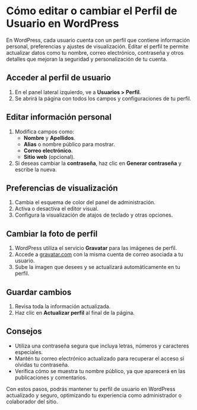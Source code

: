 # Cómo editar o cambiar el Perfil de Usuario en WordPress

En WordPress, cada usuario cuenta con un perfil que contiene información personal, preferencias y ajustes de visualización. Editar el perfil te permite actualizar datos como tu nombre, correo electrónico, contraseña y otros detalles que mejoran la seguridad y personalización de tu cuenta.

## Acceder al perfil de usuario
1. En el panel lateral izquierdo, ve a **Usuarios > Perfil**.
2. Se abrirá la página con todos los campos y configuraciones de tu perfil.

## Editar información personal
1. Modifica campos como:
   - **Nombre** y **Apellidos**.
   - **Alias** o nombre público para mostrar.
   - **Correo electrónico**.
   - **Sitio web** (opcional).
2. Si deseas cambiar la **contraseña**, haz clic en **Generar contraseña** y escribe la nueva.

## Preferencias de visualización
1. Cambia el esquema de color del panel de administración.
2. Activa o desactiva el editor visual.
3. Configura la visualización de atajos de teclado y otras opciones.

## Cambiar la foto de perfil
1. WordPress utiliza el servicio **Gravatar** para las imágenes de perfil.
2. Accede a [gravatar.com](https://es.gravatar.com/) con la misma cuenta de correo asociada a tu usuario.
3. Sube la imagen que desees y se actualizará automáticamente en tu perfil.

## Guardar cambios
1. Revisa toda la información actualizada.
2. Haz clic en **Actualizar perfil** al final de la página.

## Consejos
- Utiliza una contraseña segura que incluya letras, números y caracteres especiales.
- Mantén tu correo electrónico actualizado para recuperar el acceso si olvidas tu contraseña.
- Verifica cómo se muestra tu nombre público, ya que aparecerá en las publicaciones y comentarios.

Con estos pasos, podrás mantener tu perfil de usuario en WordPress actualizado y seguro, optimizando tu experiencia como administrador o colaborador del sitio.


